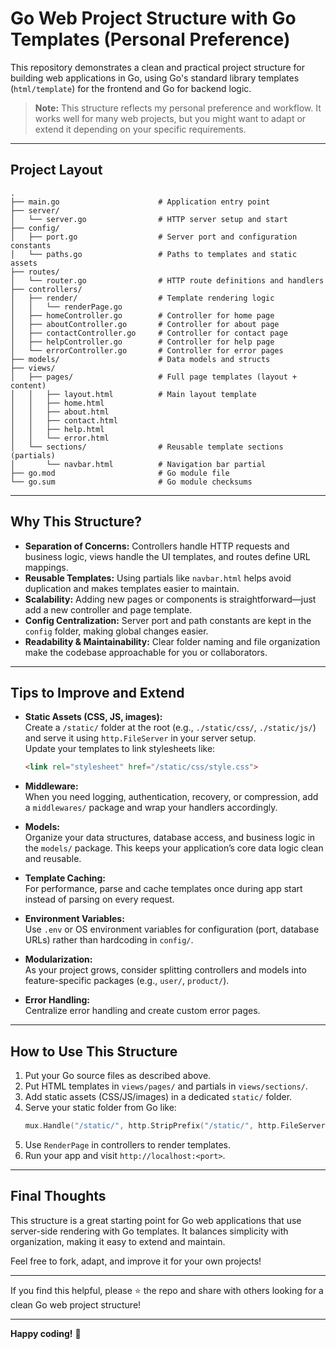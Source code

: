 
# Go Web Project Structure with Go Templates (Personal Preference)

This repository demonstrates a clean and practical project structure for building web applications in Go, using Go's standard library templates (`html/template`) for the frontend and Go for backend logic.

> **Note:** This structure reflects my personal preference and workflow. It works well for many web projects, but you might want to adapt or extend it depending on your specific requirements.

---

## Project Layout

```
.
├── main.go                      # Application entry point
├── server/
│   └── server.go                # HTTP server setup and start
├── config/
│   ├── port.go                  # Server port and configuration constants
│   └── paths.go                 # Paths to templates and static assets
├── routes/
│   └── router.go                # HTTP route definitions and handlers
├── controllers/
│   ├── render/                  # Template rendering logic
│   │   └── renderPage.go
│   ├── homeController.go        # Controller for home page
│   ├── aboutController.go       # Controller for about page
│   ├── contactController.go     # Controller for contact page
│   ├── helpController.go        # Controller for help page
│   └── errorController.go       # Controller for error pages
├── models/                      # Data models and structs
├── views/
│   ├── pages/                   # Full page templates (layout + content)
│   │   ├── layout.html          # Main layout template
│   │   ├── home.html
│   │   ├── about.html
│   │   ├── contact.html
│   │   ├── help.html
│   │   └── error.html
│   └── sections/                # Reusable template sections (partials)
│       └── navbar.html          # Navigation bar partial
├── go.mod                       # Go module file
└── go.sum                       # Go module checksums
```

---

## Why This Structure?

- **Separation of Concerns:** Controllers handle HTTP requests and business logic, views handle the UI templates, and routes define URL mappings.
- **Reusable Templates:** Using partials like `navbar.html` helps avoid duplication and makes templates easier to maintain.
- **Scalability:** Adding new pages or components is straightforward—just add a new controller and page template.
- **Config Centralization:** Server port and path constants are kept in the `config` folder, making global changes easier.
- **Readability & Maintainability:** Clear folder naming and file organization make the codebase approachable for you or collaborators.

---

## Tips to Improve and Extend

- **Static Assets (CSS, JS, images):**  
  Create a `/static/` folder at the root (e.g., `./static/css/`, `./static/js/`) and serve it using `http.FileServer` in your server setup.  
  Update your templates to link stylesheets like:  
  ```html
  <link rel="stylesheet" href="/static/css/style.css">
  ```

- **Middleware:**  
  When you need logging, authentication, recovery, or compression, add a `middlewares/` package and wrap your handlers accordingly.

- **Models:**  
  Organize your data structures, database access, and business logic in the `models/` package. This keeps your application’s core data logic clean and reusable.

- **Template Caching:**  
  For performance, parse and cache templates once during app start instead of parsing on every request.

- **Environment Variables:**  
  Use `.env` or OS environment variables for configuration (port, database URLs) rather than hardcoding in `config/`.

- **Modularization:**  
  As your project grows, consider splitting controllers and models into feature-specific packages (e.g., `user/`, `product/`).

- **Error Handling:**  
  Centralize error handling and create custom error pages.

---

## How to Use This Structure

1. Put your Go source files as described above.
2. Put HTML templates in `views/pages/` and partials in `views/sections/`.
3. Add static assets (CSS/JS/images) in a dedicated `static/` folder.
4. Serve your static folder from Go like:  
   ```go
   mux.Handle("/static/", http.StripPrefix("/static/", http.FileServer(http.Dir("static"))))
   ```
5. Use `RenderPage` in controllers to render templates.
6. Run your app and visit `http://localhost:<port>`.

---

## Final Thoughts

This structure is a great starting point for Go web applications that use server-side rendering with Go templates. It balances simplicity with organization, making it easy to extend and maintain.

Feel free to fork, adapt, and improve it for your own projects!

---

If you find this helpful, please ⭐ the repo and share with others looking for a clean Go web project structure!

---

**Happy coding!** 🚀
